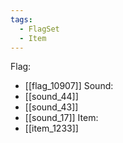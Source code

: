 ```yaml
---
tags:
  - FlagSet
  - Item
---
```

Flag:
- [[flag_10907]]
Sound:
- [[sound_44]]
- [[sound_43]]
- [[sound_17]]
Item:
- [[item_1233]]
